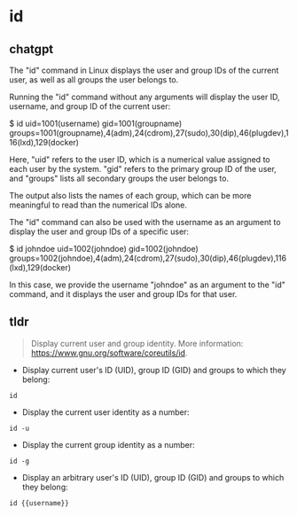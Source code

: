 # id 
## chatgpt 
The "id" command in Linux displays the user and group IDs of the current user, as well as all groups the user belongs to. 

Running the "id" command without any arguments will display the user ID, username, and group ID of the current user:

$ id
uid=1001(username) gid=1001(groupname) groups=1001(groupname),4(adm),24(cdrom),27(sudo),30(dip),46(plugdev),116(lxd),129(docker)

Here, "uid" refers to the user ID, which is a numerical value assigned to each user by the system. "gid" refers to the primary group ID of the user, and "groups" lists all secondary groups the user belongs to.

The output also lists the names of each group, which can be more meaningful to read than the numerical IDs alone.

The "id" command can also be used with the username as an argument to display the user and group IDs of a specific user:

$ id johndoe
uid=1002(johndoe) gid=1002(johndoe) groups=1002(johndoe),4(adm),24(cdrom),27(sudo),30(dip),46(plugdev),116(lxd),129(docker)

In this case, we provide the username "johndoe" as an argument to the "id" command, and it displays the user and group IDs for that user. 

## tldr 
 
> Display current user and group identity.
> More information: <https://www.gnu.org/software/coreutils/id>.

- Display current user's ID (UID), group ID (GID) and groups to which they belong:

`id`

- Display the current user identity as a number:

`id -u`

- Display the current group identity as a number:

`id -g`

- Display an arbitrary user's ID (UID), group ID (GID) and groups to which they belong:

`id {{username}}`
